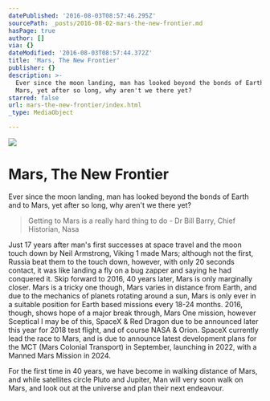 ```yaml
---
datePublished: '2016-08-03T08:57:46.295Z'
sourcePath: _posts/2016-08-02-mars-the-new-frontier.md
hasPage: true
author: []
via: {}
dateModified: '2016-08-03T08:57:44.372Z'
title: 'Mars, The New Frontier'
publisher: {}
description: >-
  Ever since the moon landing, man has looked beyond the bonds of Earth and to
  Mars, yet after so long, why aren't we there yet?
starred: false
url: mars-the-new-frontier/index.html
_type: MediaObject

---
```

![](https://the-grid-user-content.s3-us-west-2.amazonaws.com/ee644c7e-fdaf-48c7-ba7a-e7e161b3bc7a.jpg)

# Mars, The New Frontier

Ever since the moon landing, man has looked beyond the bonds of Earth and to Mars, yet after so long, why aren't we there yet?

> Getting to Mars is a really hard thing to do - Dr Bill Barry, Chief Historian, Nasa

Just 17 years after man's first successes at space travel and the moon touch down by Neil Armstrong, Viking 1 made Mars; although not the first, Russia beat them to the touch down, however, with only 20 seconds contact, it was like landing a fly on a bug zapper and saying he had conquered it. Skip forward to 2016, 40 years later, Mars is only marginally closer. Mars is a tricky one though, Mars varies in distance from Earth, and due to the mechanics of planets rotating around a sun, Mars is only ever in a suitable position for Earth based missions every 18-24 months. 2016, though, shows hope of a major break through, Mars One mission, however Sceptical I may be of this, SpaceX & Red Dragon due to be announced later this year for 2018 test flight, and of course NASA & Orion. SpaceX currently lead the race to Mars, and is due to announce latest development plans for the MCT (Mars Colonial Transport) in September, launching in 2022, with a Manned Mars Mission in 2024\.

For the first time in 40 years, we have become in walking distance of Mars, and while satellites circle Pluto and Jupiter, Man will very soon walk on Mars, and look out at the universe and plan their next endeavour.